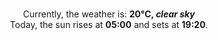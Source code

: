 <p  align="center"><br/>Currently, the weather is: <b> 20°C, <i>clear sky</i></b></br>Today, the sun rises at <b>05:00</b> and sets at <b>19:20</b>.</p>